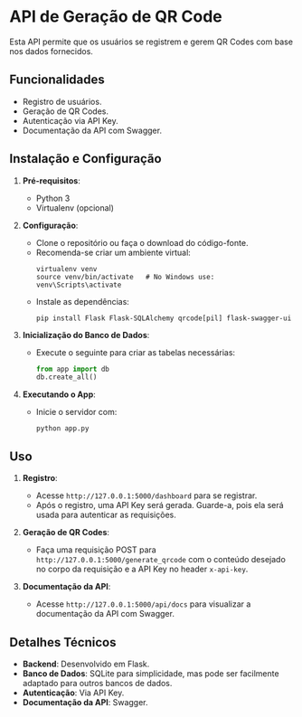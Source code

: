 # API de Geração de QR Code

Esta API permite que os usuários se registrem e gerem QR Codes com base nos dados fornecidos.

## Funcionalidades

- Registro de usuários.
- Geração de QR Codes.
- Autenticação via API Key.
- Documentação da API com Swagger.

## Instalação e Configuração

1. **Pré-requisitos**:
   - Python 3
   - Virtualenv (opcional)

2. **Configuração**:

   - Clone o repositório ou faça o download do código-fonte.
   - Recomenda-se criar um ambiente virtual:
     ```
     virtualenv venv
     source venv/bin/activate   # No Windows use: venv\Scripts\activate
     ```
   - Instale as dependências:
     ```
     pip install Flask Flask-SQLAlchemy qrcode[pil] flask-swagger-ui
     ```

3. **Inicialização do Banco de Dados**:

   - Execute o seguinte para criar as tabelas necessárias:
     ```python
     from app import db
     db.create_all()
     ```

4. **Executando o App**:

   - Inicie o servidor com:
     ```
     python app.py
     ```

## Uso

1. **Registro**:
   - Acesse `http://127.0.0.1:5000/dashboard` para se registrar.
   - Após o registro, uma API Key será gerada. Guarde-a, pois ela será usada para autenticar as requisições.

2. **Geração de QR Codes**:
   - Faça uma requisição POST para `http://127.0.0.1:5000/generate_qrcode` com o conteúdo desejado no corpo da requisição e a API Key no header `x-api-key`.

3. **Documentação da API**:
   - Acesse `http://127.0.0.1:5000/api/docs` para visualizar a documentação da API com Swagger.

## Detalhes Técnicos

- **Backend**: Desenvolvido em Flask.
- **Banco de Dados**: SQLite para simplicidade, mas pode ser facilmente adaptado para outros bancos de dados.
- **Autenticação**: Via API Key.
- **Documentação da API**: Swagger.